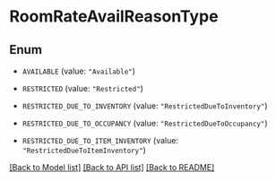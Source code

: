 # RoomRateAvailReasonType

## Enum


* `AVAILABLE` (value: `"Available"`)

* `RESTRICTED` (value: `"Restricted"`)

* `RESTRICTED_DUE_TO_INVENTORY` (value: `"RestrictedDueToInventory"`)

* `RESTRICTED_DUE_TO_OCCUPANCY` (value: `"RestrictedDueToOccupancy"`)

* `RESTRICTED_DUE_TO_ITEM_INVENTORY` (value: `"RestrictedDueToItemInventory"`)


[[Back to Model list]](../README.md#documentation-for-models) [[Back to API list]](../README.md#documentation-for-api-endpoints) [[Back to README]](../README.md)


